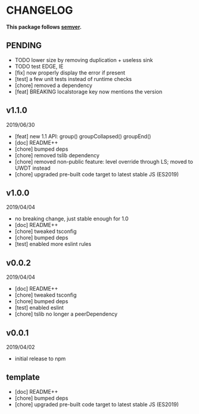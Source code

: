 # CHANGELOG
**This package follows [semver](https://semver.org/).**

## PENDING
* TODO lower size by removing duplication + useless sink
* TODO test EDGE, IE
* [fix] now properly display the error if present
* [test] a few unit tests instead of runtime checks
* [chore] removed a dependency
* [feat] BREAKING localstorage key now mentions the version

## v1.1.0
2019/06/30
* [feat] new 1.1 API: group() groupCollapsed() groupEnd()
* [doc] README++
* [chore] bumped deps
* [chore] removed tslib dependency
* [chore] removed non-public feature: level override through LS; moved to UWDT instead
* [chore] upgraded pre-built code target to latest stable JS (ES2019)

## v1.0.0
2019/04/04
* no breaking change, just stable enough for 1.0
* [doc] README++
* [chore] tweaked tsconfig
* [chore] bumped deps
* [test] enabled more eslint rules

## v0.0.2
2019/04/04
* [doc] README++
* [chore] tweaked tsconfig
* [chore] bumped deps
* [test] enabled eslint
* [chore] tslib no longer a peerDependency

## v0.0.1
2019/04/02
* initial release to npm

## template
* [doc] README++
* [chore] bumped deps
* [chore] upgraded pre-built code target to latest stable JS (ES2019)
